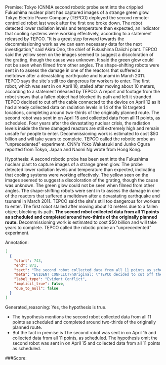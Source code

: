 
Premise:
Tokyo (CNN)A second robotic probe sent into the crippled Fukushima nuclear plant has captured images of a strange green glow. Tokyo Electric Power Company (TEPCO) deployed the second remote-controlled robot last week after the first one broke down. The robot detected lower radiation levels and temperature than expected, an indicator that cooling systems were working effectively, according to a statement released by TEPCO. "It is a great step forward towards the decommissioning work as we can earn necessary data for the next investigation," said Akira Ono, the chief of Fukushima Daiichi plant. TEPCO said the yellow seen on the images seemed to suggest a discoloration of the grating, though the cause was unknown. It said the green glow could not be seen when filmed from other angles. The shape-shifting robots were sent in to assess the damage in one of the reactors that suffered a meltdown after a devastating earthquake and tsunami in March 2011. TEPCO says the site's still too dangerous for workers to enter. The first robot, which was sent in on April 10, stalled after moving about 10 meters, according to a statement released by TEPCO.  A report and footage from the robot shows that a fallen object had blocked its path and left it stranded. TEPCO decided to cut off the cable connected to the device on April 12 as it had already collected data on radiation levels in 14 of the 18 targeted locations, completing around two-thirds of the originally planned route. The second robot was sent in on April 15 and collected data from all 11 points, as scheduled. Four years after the devastating nuclear crisis, the radiation levels inside the three damaged reactors are still extremely high and remain unsafe for people to enter. Decommissioning work is estimated to cost $50 billion and will take years to complete. TEPCO called the robotic probe an "unprecedented" experiment. CNN's Yoko Wakatsuki and Junko Ogura reported from Tokyo, Japan and Naomi Ng wrote from Hong Kong.


Hypothesis:
A second robotic probe has been sent into the Fukushima nuclear plant to capture images of a strange green glow. The probe detected lower radiation levels and temperature than expected, indicating that cooling systems were working effectively. The yellow seen on the images seemed to suggest a discoloration of the grating, though the cause was unknown. The green glow could not be seen when filmed from other angles. The shape-shifting robots were sent in to assess the damage in one of the reactors that suffered a meltdown after a devastating earthquake and tsunami in March 2011. TEPCO said the site's still too dangerous for workers to enter. The first robot stalled after moving about 10 meters due to a fallen object blocking its path. **The second robot collected data from all 11 points as scheduled and completed around two-thirds of the originally planned route.** Decommissioning work is estimated to cost $50 billion and will take years to complete. TEPCO called the robotic probe an "unprecedented" experiment.

Annotation:
```json
[
  {
    "start": 743,
    "end": 871,
    "text": "The second robot collected data from all 11 points as scheduled and completed around two-thirds of the originally planned route.",
    "meta": "EVIDENT CONFLICT\nOriginal: \"TEPCO decided to cut off the cable connected to the device on April 12... completing around two-thirds of the originally planned route.\"\nGenerative: \"The second robot collected data from all 11 points as scheduled and completed around two-thirds of the originally planned route.\"",
    "label_type": "Evident Conflict",
    "implicit_true": false,
    "due_to_null": false
  }
]
```

Generated_reasoning:
Yes, the hypothesis is true. 
- The hypothesis mentions the second robot collected data from all 11 points as scheduled and completed around two-thirds of the originally planned route. 
- But the fact in premise is The second robot was sent in on April 15 and collected data from all 11 points, as scheduled. The hypothesis omit the second robot was sent in on April 15 and collected data from all 11 points as scheduled.

###Score:
